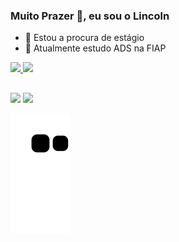 ### Muito Prazer 👋, eu sou o Lincoln

- 🔭 Estou a procura de estágio
- 🌱 Atualmente estudo ADS na FIAP

 <div>
  <a href = "https://github.com/Lincoln-Oliveira">
  <img height="180em" src="https://github-readme-stats.vercel.app/api?username=Lincoln-Oliveira&show_icons=true&theme=dark&include_all_commits=true&count_private=true"/>
  <img height="180em" src="https://github-readme-stats.vercel.app/api/top-langs/?username=Lincoln-Oliveira&layout=compact&langs_count=7&theme=dark"/>
</div>
 
  ##

  <div> 
 
 
 	

  <a href = "mailto:contatorafaballerini@gmail.com"><img src="https://img.shields.io/badge/-Gmail-%23333?style=for-the-badge&logo=gmail&logoColor=white" target="_blank"></a>
 <a href="https://www.linkedin.com/in/lincoln-oliveira-763b7b169" target="_blank"><img src="https://img.shields.io/badge/-LinkedIn-%230077B5?style=for-the-badge&logo=linkedin&logoColor=white" target="_blank"></a> 
 
  ![Snake animation](https://github.com/rafaballerini/rafaballerini/blob/output/github-contribution-grid-snake.svg)
 
</div>
